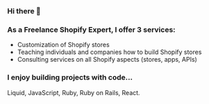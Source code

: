 ### Hi there 👋

### As a Freelance Shopify Expert, I offer 3 services:
- Customization of Shopify stores
- Teaching individuals and companies how to build Shopify stores
- Consulting services on all Shopify aspects (stores, apps, APIs)

### I enjoy building projects with code...
Liquid, JavaScript, Ruby, Ruby on Rails, React.
